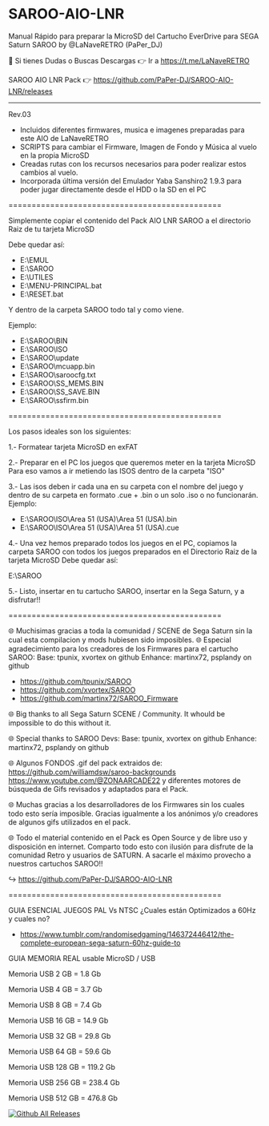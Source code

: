 # SAROO-AIO-LNR
Manual Rápido para preparar la MicroSD del Cartucho EverDrive para SEGA Saturn SAROO by @LaNaveRETRO (PaPer_DJ)

📲 Si tienes Dudas o Buscas Descargas 👉 Ir a https://t.me/LaNaveRETRO

SAROO AIO LNR Pack 👉 https://github.com/PaPer-DJ/SAROO-AIO-LNR/releases

----------------------------------------------

Rev.03 
- Incluidos diferentes firmwares, musica e imagenes preparadas para este AIO de LaNaveRETRO
- SCRIPTS para cambiar el Firmware, Imagen de Fondo y Música al vuelo en la propia MicroSD
- Creadas rutas con los recursos necesarios para poder realizar estos cambios al vuelo.
- Incorporada última versión del Emulador Yaba Sanshiro2 1.9.3 
  para poder jugar directamente desde el HDD o la SD en el PC

==============================================

Simplemente copiar el contenido del Pack AIO LNR SAROO a el directorio Raiz de tu tarjeta MicroSD

Debe quedar así:

* E:\EMUL
* E:\SAROO
* E:\UTILES
* E:\MENU-PRINCIPAL.bat
* E:\RESET.bat

Y dentro de la carpeta SAROO todo tal y como viene.

Ejemplo:

- E:\SAROO\BIN
- E:\SAROO\ISO
- E:\SAROO\update
- E:\SAROO\mcuapp.bin
- E:\SAROO\saroocfg.txt
- E:\SAROO\SS_MEMS.BIN
- E:\SAROO\SS_SAVE.BIN
- E:\SAROO\ssfirm.bin

==============================================

Los pasos ideales son los siguientes:


1.- Formatear tarjeta MicroSD en exFAT

2.- Preparar en el PC los juegos que queremos meter en la tarjeta MicroSD
    Para eso vamos a ir metiendo las ISOS dentro de la carpeta "ISO"

3.- Las isos deben ir cada una en su carpeta con el nombre del juego y dentro de 
su carpeta en formato .cue + .bin o un solo .iso o no funcionarán.
Ejemplo:
- E:\SAROO\ISO\Area 51 (USA)\Area 51 (USA).bin
- E:\SAROO\ISO\Area 51 (USA)\Area 51 (USA).cue

4.- Una vez hemos preparado todos los juegos en el PC, copiamos la carpeta SAROO 
con todos los juegos preparados en el Directorio Raiz de la tarjeta MicroSD
Debe quedar así:

E:\SAROO

5.- Listo, insertar en tu cartucho SAROO, insertar en la Sega Saturn, y a disfrutar!!

==============================================

🌐 Muchisimas gracias a toda la comunidad / SCENE de Sega Saturn sin la cual esta compilacion y 
mods hubiesen sido imposibles.
🌐 Especial agradecimiento para los creadores de los Firmwares para el cartucho SAROO:
Base: tpunix, xvortex on github
Enhance: martinx72, psplandy on github

- https://github.com/tpunix/SAROO
- https://github.com/xvortex/SAROO
- https://github.com/martinx72/SAROO_Firmware

🌐 Big thanks to all Sega Saturn SCENE / Community. 
It whould be impossible to do this without it.

🌐 Special thanks to SAROO Devs:
Base: tpunix, xvortex on github
Enhance: martinx72, psplandy on github


🌐 Algunos FONDOS .gif del pack extraidos de:
https://github.com/williamdsw/saroo-backgrounds
https://www.youtube.com/@ZONAARCADE22
y diferentes motores de búsqueda de Gifs 
revisados y adaptados para el Pack.

🌐 Muchas gracias a los desarrolladores de los Firmwares sin los cuales todo esto sería imposible.
Gracias igualmente a los anónimos y/o creadores de algunos gifs utilizados en el pack.

🌐 Todo el material contenido en el Pack es Open Source y de libre uso y disposición en internet.
Comparto todo esto con ilusión para disfrute de la comunidad Retro y usuarios de SATURN.
A sacarle el máximo provecho a nuestros cartuchos SAROO!! 

↪ https://github.com/PaPer-DJ/SAROO-AIO-LNR


==============================================


GUIA ESENCIAL JUEGOS PAL Vs NTSC ¿Cuales están Optimizados a 60Hz y cuales no?

- https://www.tumblr.com/randomisedgaming/146372446412/the-complete-european-sega-saturn-60hz-guide-to


GUIA MEMORIA REAL usable MicroSD / USB

Memoria USB 2 GB = 1.8 Gb

Memoria USB 4 GB = 3.7 Gb

Memoria USB 8 GB = 7.4 Gb

Memoria USB 16 GB = 14.9 Gb

Memoria USB 32 GB = 29.8 Gb

Memoria USB 64 GB = 59.6 Gb

Memoria USB 128 GB = 119.2 Gb

Memoria USB 256 GB = 238.4 Gb

Memoria USB 512 GB = 476.8 Gb

[![Github All Releases](https://img.shields.io/github/downloads/PaPer-DJ/SAROO-AIO-LNR/total.svg)]()
